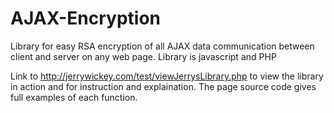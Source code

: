 AJAX-Encryption
===============
Library for easy RSA encryption of all AJAX data communication between client and server on any web page.  Library is javascript and PHP

Link to http://jerrywickey.com/test/viewJerrysLibrary.php to view the library in action and for instruction and explaination.  The page source code gives full examples of each function.
